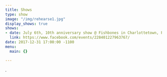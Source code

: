 ```yaml
---
title: Shows
type: show
image: "/img/rehearse1.jpg"
display_shows: true
shows:
- date: July 6th, 10th anniversary show @ Fishbones in Charlottetown, PE
  link: https://www.facebook.com/events/228401227963767/
date: 2017-12-31 17:00:00 -1100
menu:
  main: {}

---
```

.